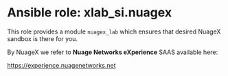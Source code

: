 # Ansible role: xlab_si.nuagex
This role provides a module `nuagex_lab` which ensures that desired NuageX
sandbox is there for you.

By NuageX we refer to **Nuage Networks eXperience** SAAS available here:

https://experience.nuagenetworks.net
